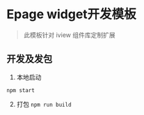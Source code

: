 # Epage widget开发模板

> 此模板针对 iview 组件库定制扩展


## 开发及发包

1. 本地启动

```
npm start
```

2. 打包 `npm run build`

